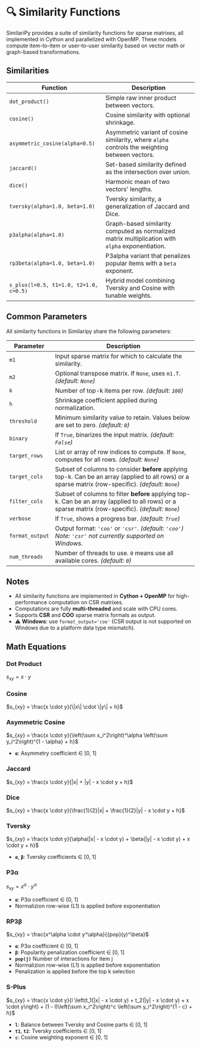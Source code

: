 # 🔍 Similarity Functions

SimilariPy provides a suite of similarity functions for sparse matrixes, all implemented in Cython and parallelized with OpenMP. These models compute item-to-item or user-to-user similarity based on vector math or graph-based transformations.

## Similarities

| Function           | Description |
|--------------------|-------------|
| `dot_product()`    | Simple raw inner product between vectors. |
| `cosine()`         | Cosine similarity with optional shrinkage. |
| `asymmetric_cosine(alpha=0.5)` | Asymmetric variant of cosine similarity, where `alpha` controls the weighting between vectors. |
| `jaccard()`        | Set-based similarity defined as the intersection over union. |
| `dice()`           | Harmonic mean of two vectors' lengths. |
| `tversky(alpha=1.0, beta=1.0)` | Tversky similarity, a generalization of Jaccard and Dice. |
| `p3alpha(alpha=1.0)` | Graph-based similarity computed as normalized matrix multiplication with `alpha` exponentiation. |
| `rp3beta(alpha=1.0, beta=1.0)` | P3alpha variant that penalizes popular items with a `beta` exponent. |
| `s_plus(l=0.5, t1=1.0, t2=1.0, c=0.5)` | Hybrid model combining Tversky and Cosine with tunable weights. |

## Common Parameters

All similarity functions in Similaripy share the following parameters:

| Parameter        | Description |
|------------------|-------------|
| `m1`             | Input sparse matrix for which to calculate the similarity. |
| `m2`             | Optional transpose matrix. If `None`, uses `m1.T`. *(default: `None`)* |
| `k`              | Number of top-k items per row. *(default: `100`)* |
| `h`              | Shrinkage coefficient applied during normalization. |
| `threshold`      | Minimum similarity value to retain. Values below are set to zero. *(default: `0`)* |
| `binary`         | If `True`, binarizes the input matrix. *(default: `False`)* |
| `target_rows`    | List or array of row indices to compute. If `None`, computes for all rows. *(default: `None`)* |
| `target_cols`    | Subset of columns to consider **before** applying top-k. Can be an array (applied to all rows) or a sparse matrix (row-specific). *(default: `None`)* |
| `filter_cols`    | Subset of columns to filter **before** applying top-k. Can be an array (applied to all rows) or a sparse matrix (row-specific). *(default: `None`)* |
| `verbose`        | If `True`, shows a progress bar. *(default: `True`)* |
| `format_output`  | Output format: `'coo'` or `'csr'`. *(default: `'coo'`)*<br/>*Note: `'csr'` not currently supported on Windows.* |
| `num_threads`    | Number of threads to use. `0` means use all available cores. *(default: `0`)* |

## Notes

- All similarity functions are implemented in **Cython + OpenMP** for high-performance computation on CSR matrixes.
- Computations are fully **multi-threaded** and scale with CPU cores.
- Supports **CSR** and **COO** sparse matrix formats as output.
- ⚠️ **Windows**: use `format_output='coo'` (CSR output is not supported on Windows due to a platform data type mismatch).

## Math Equations

### Dot Product
$s_{xy} = x \cdot y$

### Cosine
$s_{xy} = \frac{x \cdot y}{\|x\| \cdot \|y\| + h}$

### Asymmetric Cosine
$s_{xy} = \frac{x \cdot y}{\left(\sum x_i^2\right)^\alpha \left(\sum y_i^2\right)^{1 - \alpha} + h}$

- **`α`**: Asymmetry coefficient ∈ [0, 1]

### Jaccard
$s_{xy} = \frac{x \cdot y}{|x| + |y| - x \cdot y + h}$

### Dice

$s_{xy} = \frac{x \cdot y}{\frac{1}{2}|x| + \frac{1}{2}|y| - x \cdot y + h}$

### Tversky
$s_{xy} = \frac{x \cdot y}{\alpha(|x| - x \cdot y) + \beta(|y| - x \cdot y) + x \cdot y + h}$

- **`α`**, **`β`**: Tversky coefficients ∈ [0, 1]

### P3α
$s_{xy} =  x^\alpha \cdot  y^\alpha$

- **`α`**: P3α coefficient ∈ [0, 1]
- Normalizion row-wise (L1) is applied before exponentiation

### RP3β
$s_{xy} = \frac{x^\alpha \cdot y^\alpha}{{pop}(y)^\beta}$

- **`α`**: P3α coefficient ∈ [0, 1]  
- **`β`**: Popularity penalization coefficient ∈ [0, 1]
- **`pop(j)`** Number of interactions for item j
- Normalizion row-wise (L1) is applied before exponentiation
- Penalization is applied before the top k selection

### S-Plus

$s_{xy} = \frac{x \cdot y}{l \left(t_1(|x| - x \cdot y) + t_2(|y| - x \cdot y) + x \cdot y\right) + (1 - l)\left(\sum x_i^2\right)^c \left(\sum y_i^2\right)^{1 - c} + h}$

- **`l`**: Balance between Tversky and Cosine parts ∈ [0, 1]  
- **`t1`**, **`t2`**: Tversky coefficients ∈ [0, 1]  
- **`c`**: Cosine weighting exponent ∈ [0, 1]
